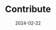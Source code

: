 ---
title: Contribute
date: 2024-02-22
type: landing
slug: contribute

# see https://github.com/Jupyter4Science/jupyter4science.github.io/issues/2
# when ready to upgrade, change filename from _index.md to index.md
# sections:
#   - block: cta-button-list
#     content:
#       # Need a custom icon?
#       # Add an SVG image to the `assets/media/icons/` folder and reference it in the `icon` field below
#       buttons:
#         - text: Read my latest paper on LLMs
#           icon: academicons/arxiv
#           url: https://arxiv.org/abs/2304.01852
#         - text: Watch my new YouTube video to achieve 20x productivity
#           icon: brands/youtube
#           url: https://youtube.com
---
